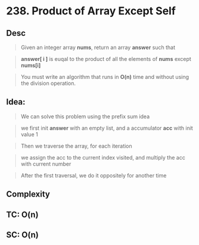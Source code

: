 # 238. Product of Array Except Self

## Desc

> Given an integer array **nums**, return an array **answer** such that

> **answer[ i ]** is euqal to the product of all the elements of **nums** except **nums[i]**

> You must write an algorithm that runs in **O(n)** time and without using the division operation.

## Idea:

> We can solve this problem using the prefix sum idea

> we first init **answer** with an empty list, and a accumulator **acc** with init value 1

> Then we traverse the array, for each iteration

> we assign the acc to the current index visited, and multiply the acc with current number

> After the first traversal, we do it oppositely for another time

## Complexity

## TC: O(n)

## SC: O(n)